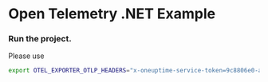 # Open Telemetry .NET Example 

### Run the project. 

Please use 

```bash
export OTEL_EXPORTER_OTLP_HEADERS="x-oneuptime-service-token=9c8806e0-a4aa-11ee-be95-010d5967b068" && export OTEL_EXPORTER_OTLP_ENDPOINT="https://localhost/opentelemetry-collector" && dotnet run --urls=http://localhost:7856/
```